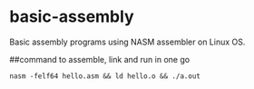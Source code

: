 # basic-assembly
Basic assembly programs using NASM assembler on Linux OS.

##command to assemble, link and run in one go 
```
nasm -felf64 hello.asm && ld hello.o && ./a.out
```

